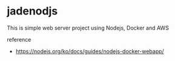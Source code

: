 # jadenodjs

This is simple web server project using Nodejs, Docker and AWS

reference 
* https://nodejs.org/ko/docs/guides/nodejs-docker-webapp/